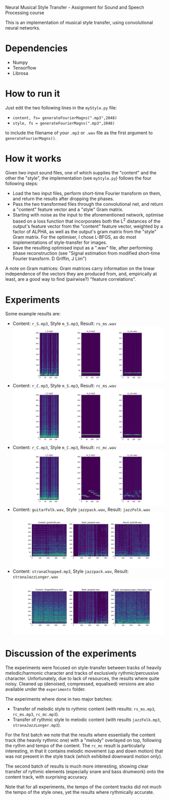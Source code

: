 Neural Musical Style Transfer - Assignment for Sound and Speech Processing course

This is an implementation of musical style transfer, using convolutional neural networks.

# Dependencies
* Numpy
* Tensorflow
* Librosa

# How to run it
Just edit the two following lines in the ``myStyle.py`` file:
* ``content, fs= generateFourierMagns(".mp3",2048)``
* ``style, fs = generateFourierMagns(".mp3",2048)``

to include the filename of your ``.mp3`` or ``.wav`` file as the first argument to ``generateFourierMagns()``.

# How it works

Given two input sound files, one of which supplies the "content" and the other the "style", the implementation (see `myStyle.py`)
follows the four following steps:

* Load the two input files, perform short-time Fourier transform on them, and return the results after dropping the phases.
* Pass the two transformed files through the convolutional net, and return a "content" feature vector and a "style" Gram matrix.
* Starting with noise as the input to the aforementioned network, optimise based on a loss function that incorporates both the L<sup>2</sup>
distances of the output's feature vector from the "content" feature vector, weighted by a factor of ALPHA, as well as the 
output's gram matrix from the "style" Gram matrix. For the optimiser, I chose L-BFGS, as do most implementations of style-transfer for images.
* Save the resulting optimised input as a ".wav" file, after performing phase reconstruction (see "Signal estimation from modified short-time Fourier transform. D Griffin, J Lim")

A note on Gram matrices: Gram matrices carry information on the linear independence of the vectors they are produced from, and, empirically at least, are a good way to find (pairwise?) "feature correlations".

# Experiments

Some example results are:

* Content: `r_S.mp3`, Style `m_S.mp3`, Result: `rs_ms.wav` 
![Results](https://github.com/wintershammer/soundProcessingAssignment/blob/master/figure_1-1.png)
* Content: `r_C.mp3`, Style `m_S.mp3`, Result: `rc_ms.wav` 
![Results](https://github.com/wintershammer/soundProcessingAssignment/blob/master/figure_1-2.png)
* Content: `r_C.mp3`, Style `m_C.mp3`, Result: `rc_mc.wav` 
![Results](https://github.com/wintershammer/soundProcessingAssignment/blob/master/figure_1.png)
* Content: `guitarFolk.wav`, Style `jazzpack.wav`, Result: `jazzFolk.wav` 
![Results](https://github.com/wintershammer/soundProcessingAssignment/blob/master/figure_1-4.png)
* Content: `stranaChopped.mp3`, Style `jazzpack.wav`, Result: `stranaJazzLonger.wav`
![Results](https://github.com/wintershammer/soundProcessingAssignment/blob/master/figure_1-5.png)

# Discussion of the experiments

The experiments were focused on style-transfer between tracks of heavily melodic/harmonic character and tracks of exclusively rythmic/percussive character. Unfortunately, due to lack of resources, the results where quite noisy. Cleaned up (denoised, compressed, equalised) versions are also available under the `experiments` folder.

The experiments where done in two major batches:
* Transfer of melodic style to rythmic content (with results: `rs_ms.mp3`, `rc_ms.mp3`, `rc_mc.mp3`).
* Transfer of rythmic style to melodic content (with results `jazzFolk.mp3`, `stranaJazzLonger.mp3`).

For the first batch we note that the results where essentially the content track (the heavily rythmic one) with a "melody" overlayed on top, following the rythm and tempo of the content. The `rc_mc` result is particularly interesting, in that it 
contains melodic movement (up and down motion) that was not present in the style track (which exhibited downward motion only).

The second batch of results is much more interesting, showing clear transfer of rythmic elements (especially snare and bass drumwork) onto the content track, with surprising accuracy.

Note that for all experiments, the tempo of the content tracks did not much the tempo of the style ones, yet the results where rythmically accurate.
